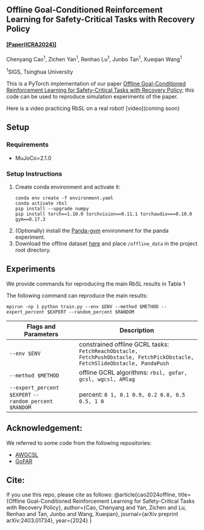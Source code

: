 ## Offline Goal-Conditioned Reinforcement Learning for Safety-Critical Tasks with Recovery Policy

#### [[Paper(ICRA2024)]](https://arxiv.org/abs/2403.01734)

Chenyang Cao<sup>1</sup>, Zichen Yan<sup>1</sup>, Renhao Lu<sup>1</sup>, Junbo Tan<sup>1</sup>, Xueqian Wang<sup>1</sup>

<sup>1</sup>SIGS, Tsinghua University

This is a PyTorch implementation of our paper [Offline Goal-Conditioned Reinforcement Learning for Safety-Critical Tasks with Recovery Policy](https://arxiv.org/abs/2403.01734); this code can be used to reproduce simulation experiments of the paper. 

Here is a video practicing RbSL on a real robot!
[video](coming soon)

## Setup
### Requirements
- MuJoCo=2.1.0

### Setup Instructions
1. Create conda environment and activate it:
     ```
     conda env create -f environment.yaml
     conda activate rbsl
     pip install --upgrade numpy
     pip install torch==1.10.0 torchvision==0.11.1 torchaudio===0.10.0 gym==0.17.3
2. (Optionally) install the [Panda-gym](https://github.com/qgallouedec/panda-gym) environment for the panda experiment.
3. Download the offline dataset [here](https://cloud.tsinghua.edu.cn/d/22d96f1efa0942d0b551/) and place ```/offline_data``` in the project root directory.

## Experiments
We provide commands for reproducing the main RbSL results in Table 1

The following command can reproduce the main results:
```
mpirun -np 1 python train.py --env $ENV --method $METHOD --expert_percent $EXPERT --random_percent $RANDOM
```
| Flags and Parameters  | Description |
| ------------- | ------------- |
| ``--env $ENV``  | constrained offline GCRL tasks: ```FetchReachObstacle, FetchPushObstacle, FetchPickObstacle, FetchSlideObstacle, PandaPush```|
| ``--method $METHOD``  | offline GCRL algorithms: ```rbsl, gofar, gcsl, wgcsl, AMlag```|
| ``--expert_percent $EXPERT`` ``--random_percent $RANDOM``  | percent: ```0 1, 0.1 0.9, 0.2 0.8, 0.5 0.5, 1 0```|

## Acknowledgement:
We referred to some code from the following repositories:
- [AWGCSL](https://github.com/YangRui2015/AWGCSL)
- [GoFAR](https://github.com/JasonMa2016/GoFAR)

## Cite:
If you use this repo, please cite as follows:
@article{cao2024offline,
  title={Offline Goal-Conditioned Reinforcement Learning for Safety-Critical Tasks with Recovery Policy},
  author={Cao, Chenyang and Yan, Zichen and Lu, Renhao and Tan, Junbo and Wang, Xueqian},
  journal={arXiv preprint arXiv:2403.01734},
  year={2024}
}

